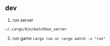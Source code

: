 ## dev

1. run server 

`
~/.cargo/bin/matchbox_server
`

2. run game
`
cargo run
or
cargo watch -x "run"
`